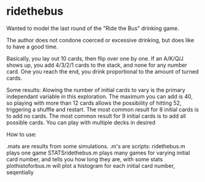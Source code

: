 # ridethebus

Wanted to model the last round of the "Ride the Bus" drinking game.

The author does not condone coerced or excessive drinking, but does like to have a good time. 

Basically, you lay out 10 cards, then flip over one by one. If an A/K/Q/J shows up, you add 4/3/2/1 cards to the stack, and none for any number card. 
One you reach the end, you drink proportional to the amount of turned cards. 

Some results: 
Alowing the number of initial cards to vary is the primary independant variable in this exploration.
The maximum you can add is 40, so playing with more than 12 cards allows the possibility of hitting 52, triggering a shuffle and restart. 
The most common result for 8 initial cards is to add no cards.
The most common result for 9 initial cards is to add all possible cards. 
You can play with multiple decks in desired


How to use:

.mats are results from some simulations.
.m's are scripts:
  ridethebus.m plays one game
  STATSridethebus.m plays many games for varying initial card number, and tells you how long they are, with some stats
  plothistoforbus.m will plot a histogram for each initial card number, seqentially
  
  

